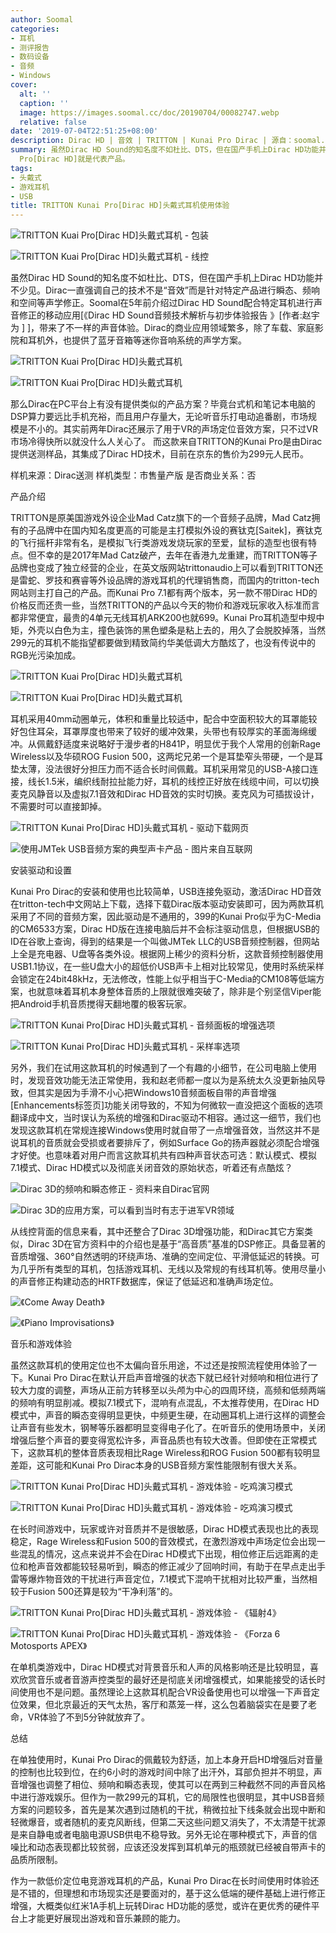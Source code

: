 ```yaml
---
author: Soomal
categories:
- 耳机
- 测评报告
- 数码设备
- 音频
- Windows
cover:
  alt: ''
  caption: ''
  image: https://images.soomal.cc/doc/20190704/00082747.webp
  relative: false
date: '2019-07-04T22:51:25+08:00'
description: Dirac HD | 音效 | TRITTON | Kunai Pro Dirac | 源自：soomal.com | 版权：原创 |  平均/总评分：10.00/40
summary: 虽然Dirac HD Sound的知名度不如杜比、DTS，但在国产手机上Dirac HD功能并不少见，那么Dirac在PC平台上有没有提供类似的产品方案？毕竟台式机和笔记本电脑的DSP算力要远比手机充裕，而且用户存量大，无论听音乐打电动追番剧，市场规模是不小的。这款售价仅299元的Kunai
  Pro[Dirac HD]就是代表产品。
tags:
- 头戴式
- 游戏耳机
- USB
title: TRITTON Kunai Pro[Dirac HD]头戴式耳机使用体验
---
```


![TRITTON Kuai Pro[Dirac HD]头戴式耳机 - 包装](https://images.soomal.cc/doc/20190628/00082664_01.webp)



![TRITTON Kuai Pro[Dirac HD]头戴式耳机 - 线控](https://images.soomal.cc/doc/20190628/00082677_01.webp)



虽然Dirac HD Sound的知名度不如杜比、DTS，但在国产手机上Dirac HD功能并不少见。Dirac一直强调自己的技术不是“音效”而是针对特定产品进行瞬态、频响和空间等声学修正。Soomal在5年前介绍过Dirac HD Sound配合特定耳机进行声音修正的移动应用[《Dirac HD Sound音频技术解析与初步体验报告 》[作者:赵宇为 ]
]，带来了不一样的声音体验。Dirac的商业应用领域繁多，除了车载、家庭影院和耳机外，也提供了蓝牙音箱等迷你音响系统的声学方案。



![TRITTON Kuai Pro[Dirac HD]头戴式耳机](https://images.soomal.cc/doc/20190628/00082666_01.webp)



![TRITTON Kuai Pro[Dirac HD]头戴式耳机](https://images.soomal.cc/doc/20190628/00082670_01.webp)



那么Dirac在PC平台上有没有提供类似的产品方案？毕竟台式机和笔记本电脑的DSP算力要远比手机充裕，而且用户存量大，无论听音乐打电动追番剧，市场规模是不小的。其实前两年Dirac还展示了用于VR的声场定位音效方案，只不过VR市场冷得快所以就没什么人关心了。 而这款来自TRITTON的Kunai Pro是由Dirac提供送测样品，其集成了Dirac HD技术，目前在京东的售价为299元人民币。



样机来源：Dirac送测
样机类型：市售量产版
是否商业关系：否



产品介绍



TRITTON是原美国游戏外设企业Mad Catz旗下的一个音频子品牌，Mad Catz拥有的子品牌中在国内知名度更高的可能是主打模拟外设的赛钛克[Saitek]，赛钛克的飞行摇杆非常有名，是模拟飞行类游戏发烧玩家的至爱，鼠标的造型也很有特点。但不幸的是2017年Mad Catz破产，去年在香港九龙重建，而TRITTON等子品牌也变成了独立经营的企业，在英文版网站trittonaudio上可以看到TRITTON还是雷蛇、罗技和赛睿等外设品牌的游戏耳机的代理销售商，而国内的tritton-tech网站则主打自己的产品。而Kunai Pro 7.1都有两个版本，另一款不带Dirac HD的价格反而还贵一些，当然TRITTON的产品以今天的物价和游戏玩家收入标准而言都非常便宜，最贵的4单元无线耳机ARK200也就699。Kunai Pro耳机造型中规中矩，外壳以白色为主，撞色装饰的黑色塑条是粘上去的，用久了会脱胶掉落，当然299元的耳机不能指望都要做到精致简约华美低调大方酷炫了，也没有传说中的RGB光污染加成。



![TRITTON Kuai Pro[Dirac HD]头戴式耳机](https://images.soomal.cc/doc/20190628/00082667_01.webp)



![TRITTON Kuai Pro[Dirac HD]头戴式耳机](https://images.soomal.cc/doc/20190628/00082673_01.webp)



耳机采用40mm动圈单元，体积和重量比较适中，配合中空面积较大的耳罩能较好包住耳朵，耳罩厚度也带来了较好的缓冲效果，头带也有较厚实的革面海绵缓冲。从佩戴舒适度来说略好于漫步者的H841P，明显优于我个人常用的创新Rage Wireless以及华硕ROG Fusion 500，这两坨兄弟一个是耳垫窄头带硬，一个是耳垫太薄，没法很好分担压力而不适合长时间佩戴。耳机采用常见的USB-A接口连接，线长1.5米，编织线耐拉扯能力好，耳机的线控正好放在线缆中间，可以切换麦克风静音以及虚拟7.1音效和Dirac HD音效的实时切换。麦克风为可插拔设计，不需要时可以直接卸掉。



![TRITTON Kunai Pro[Dirac HD]头戴式耳机 - 驱动下载网页](https://images.soomal.cc/doc/20190704/00082735.webp)



![使用JMTek USB音频方案的典型声卡产品 - 图片来自互联网](https://images.soomal.cc/doc/20190704/00082738_01.webp)



安装驱动和设置



Kunai Pro Dirac的安装和使用也比较简单，USB连接免驱动，激活Dirac HD音效在tritton-tech中文网站上下载，选择下载Dirac版本驱动安装即可，因为两款耳机采用了不同的音频方案，因此驱动是不通用的，399的Kunai Pro似乎为C-Media的CM6533方案，Dirac HD版在连接电脑后并不会标注驱动信息，但根据USB的ID在谷歌上查询，得到的结果是一个叫做JMTek LLC的USB音频控制器，但网站上全是充电器、U盘等各类外设。根据网上稀少的资料分析，这款音频控制器使用USB1.1协议，在一些U盘大小的超低价USB声卡上相对比较常见，使用时系统采样会锁定在24bit48kHz，无法修改，性能上似乎相当于C-Media的CM108等低端方案，也就意味着耳机本身整体音质的上限就很难突破了，除非是个别坚信Viper能把Android手机音质搅得天翻地覆的极客玩家。



![TRITTON Kunai Pro[Dirac HD]头戴式耳机 - 音频面板的增强选项](https://images.soomal.cc/doc/20190704/00082736_01.webp)



![TRITTON Kunai Pro[Dirac HD]头戴式耳机 - 采样率选项](https://images.soomal.cc/doc/20190704/00082737_01.webp)



另外，我们在试用这款耳机的时候遇到了一个有趣的小细节，在公司电脑上使用时，发现音效功能无法正常使用，我和赵老师都一度以为是系统太久没更新抽风导致，但其实是因为手滑不小心把Windows10音频面板自带的声音增强[Enhancements标签页]功能关闭导致的，不知为何微软一直没把这个面板的选项翻译成中文，当时误认为系统的增强和Dirac驱动不相容。通过这一细节，我们也发现这款耳机在常规连接Windows使用时就自带了一点增强音效，当然这并不是说耳机的音质就会受损或者要排斥了，例如Surface Go的扬声器就必须配合增强才好使。也意味着对用户而言这款耳机共有四种声音状态可选：默认模式、模拟7.1模式、Dirac HD模式以及彻底关闭音效的原始状态，听着还有点酷炫？



![Dirac 3D的频响和瞬态修正  - 资料来自Dirac官网](https://images.soomal.cc/doc/20190704/00082739_01.webp)



![Dirac 3D的应用方案，可以看到当时有志于进军VR领域](https://images.soomal.cc/doc/20190704/00082740_01.webp)



从线控背面的信息来看，其中还整合了Dirac 3D增强功能，和Dirac其它方案类似，Dirac 3D在官方资料中的介绍也是基于“高音质”基准的DSP修正。具备显著的音质增强、360°自然透明的环绕声场、准确的空间定位、平滑低延迟的转换。可为几乎所有类型的耳机，包括游戏耳机、无线以及常规的有线耳机等。使用尽量小的声音修正构建动态的HRTF数据库，保证了低延迟和准确声场定位。



![《Come Away Death》](https://images.soomal.cc/doc/20190704/00082741_01.webp)



![《Piano Improvisations》](https://images.soomal.cc/doc/20190704/00082742_01.webp)



音乐和游戏体验



虽然这款耳机的使用定位也不太偏向音乐用途，不过还是按照流程使用体验了一下。Kunai Pro Dirac在默认开启声音增强的状态下就已经针对频响和相位进行了较大力度的调整，声场从正前方转移至以头颅为中心的四周环绕，高频和低频两端的频响有明显削减。模拟7.1模式下，混响有点混乱，不太推荐使用，在Dirac HD模式中，声音的瞬态变得明显更快，中频更生硬，在动圈耳机上进行这样的调整会让声音有些发木，钢琴等乐器都明显变得电子化了。在听音乐的使用场景中，关闭增强后整个声音的要变得宽松许多，声音品质也有较大改善。但即使在正常模式下，这款耳机的整体音质表现相比Rage Wireless和ROG Fusion 500都有较明显差距，这可能和Kunai Pro Dirac本身的USB音频方案性能限制有很大关系。



![TRITTON Kunai Pro[Dirac HD]头戴式耳机 - 游戏体验 - 吃鸡演习模式](https://images.soomal.cc/doc/20190704/00082743_01.webp)



![TRITTON Kunai Pro[Dirac HD]头戴式耳机 - 游戏体验 - 吃鸡演习模式](https://images.soomal.cc/doc/20190704/00082744_01.webp)



在长时间游戏中，玩家或许对音质并不是很敏感，Dirac HD模式表现也比的表现稳定，Rage Wireless和Fusion 500的音效模式，在激烈游戏中声场定位会出现一些混乱的情况，这点来说并不会在Dirac HD模式下出现，相位修正后远距离的走位和枪声音效都能较轻易听到，瞬态的修正减少了回响时间，有助于在早点走出手雷等爆炸物音效的干扰进行声音定位，7.1模式下混响干扰相对比较严重，当然相较于Fusion 500还算是较为“干净利落”的。



![TRITTON Kunai Pro[Dirac HD]头戴式耳机 - 游戏体验 - 《辐射4》](https://images.soomal.cc/doc/20190704/00082745_01.webp)



![TRITTON Kunai Pro[Dirac HD]头戴式耳机 - 游戏体验 - 《Forza 6 Motosports APEX》](https://images.soomal.cc/doc/20190704/00082746_01.webp)



在单机类游戏中，Dirac HD模式对背景音乐和人声的风格影响还是比较明显，喜欢欣赏音乐或者音游声控类型的最好还是彻底关闭增强模式，如果能接受的话长时间使用也不是问题。虽然理论上这款耳机配合VR设备使用也可以增强一下声音定位效果，但北京最近的天气太热，客厅和蒸笼一样，这么包着脑袋实在是要了老命，VR体验了不到5分钟就放弃了。



总结



在单独使用时，Kunai Pro Dirac的佩戴较为舒适，加上本身开启HD增强后对音量的控制也比较到位，在约6小时的游戏时间中除了出汗外，耳部负担并不明显，声音增强也调整了相位、频响和瞬态表现，使其可以在两到三种截然不同的声音风格中进行游戏娱乐。但作为一款299元的耳机，它的局限性也很明显，其中USB音频方案的问题较多，首先是某次遇到过随机的干扰，稍微拉扯下线条就会出现中断和轻微爆音，或者随机的麦克风断线，但第二天这些问题又消失了，不太清楚干扰源是来自静电或者电脑电源USB供电不稳导致。另外无论在哪种模式下，声音的信噪比和动态表现都比较贫弱，应该还没发挥到耳机单元的瓶颈就已经被自带声卡的品质所限制。



作为一款低价定位电竞游戏耳机的产品，Kunai Pro Dirac在长时间使用时体验还是不错的，但理想和市场现实还是要面对的，基于这么低端的硬件基础上进行修正增强，大概类似红米1A手机上玩转Dirac HD功能的感觉，或许在更优秀的硬件平台上才能更好展现出游戏和音乐兼顾的能力。